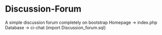 # Discussion-Forum
A simple discussion forum completely on bootstrap 
Homepage -> index.php
Database -> ci-chat (import Discussion_forum.sql)
